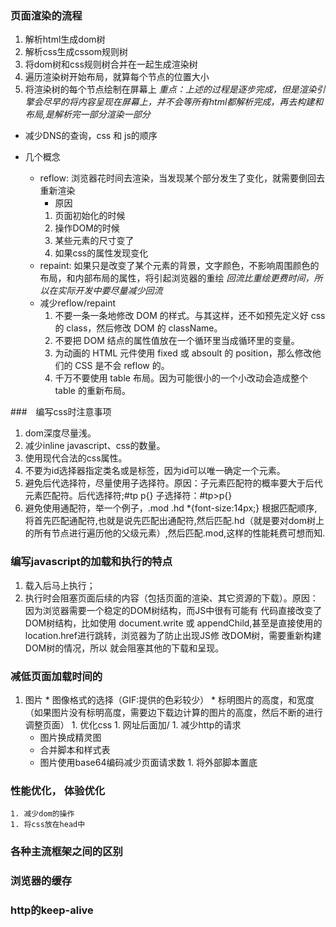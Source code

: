 ### 页面渲染的流程
  1. 解析html生成dom树
  1. 解析css生成cssom规则树
  1. 将dom树和css规则树合并在一起生成渲染树
  1. 遍历渲染树开始布局，就算每个节点的位置大小
  1. 将渲染树的每个节点绘制在屏幕上
  *重点：上述的过程是逐步完成，但是渲染引擎会尽早的将内容呈现在屏幕上，并不会等所有html都解析完成，再去构建和布局,是解析完一部分渲染一部分*
  * 减少DNS的查询，css 和 js的顺序

  * 几个概念
    * reflow: 浏览器花时间去渲染，当发现某个部分发生了变化，就需要倒回去重新渲染
      * 原因
      1. 页面初始化的时候
      1. 操作DOM的时候
      1. 某些元素的尺寸变了
      1. 如果css的属性发现变化
    * repaint: 如果只是改变了某个元素的背景，文字颜色，不影响周围颜色的布局，和内部布局的属性，将引起浏览器的重绘
    *回流比重绘更费时间，所以在实际开发中要尽量减少回流*
    * 减少reflow/repaint
      1. 不要一条一条地修改 DOM 的样式。与其这样，还不如预先定义好 css 的 class，然后修改 DOM 的 className。 
      1. 不要把 DOM 结点的属性值放在一个循环里当成循环里的变量。 
      1. 为动画的 HTML 元件使用 fixed 或 absoult 的 position，那么修改他们的 CSS 是不会 reflow 的。 
      1. 千万不要使用 table 布局。因为可能很小的一个小改动会造成整个 table 的重新布局。

###　编写css时注意事项
1. dom深度尽量浅。
1. 减少inline javascript、css的数量。
1. 使用现代合法的css属性。
1. 不要为id选择器指定类名或是标签，因为id可以唯一确定一个元素。
1. 避免后代选择符，尽量使用子选择符。原因：子元素匹配符的概率要大于后代元素匹配符。后代选择符;#tp p{} 子选择符：#tp>p{}
1. 避免使用通配符，举一个例子，.mod .hd *{font-size:14px;} 根据匹配顺序,将首先匹配通配符,也就是说先匹配出通配符,然后匹配.hd（就是要对dom树上的所有节点进行遍历他的父级元素）,然后匹配.mod,这样的性能耗费可想而知.

### 编写javascript的加载和执行的特点
1. 载入后马上执行； 
1. 执行时会阻塞页面后续的内容（包括页面的渲染、其它资源的下载）。原因：因为浏览器需要一个稳定的DOM树结构，而JS中很有可能有 代码直接改变了DOM树结构，比如使用 document.write 或 appendChild,甚至是直接使用的location.href进行跳转，浏览器为了防止出现JS修 改DOM树，需要重新构建DOM树的情况，所以 就会阻塞其他的下载和呈现。

### 减低页面加载时间的
  1. 图片
    * 图像格式的选择（GIF:提供的色彩较少）
    * 标明图片的高度，和宽度（如果图片没有标明高度，需要边下载边计算的图片的高度，然后不断的进行调整页面）
    1. 优化css
    1. 网址后面加/ 
    1. 减少http的请求
      - 图片换成精灵图
      - 合并脚本和样式表
      - 图片使用base64编码减少页面请求数
    1. 将外部脚本置底
### 性能优化， 体验优化
    1. 减少dom的操作
    1. 将css放在head中
### 各种主流框架之间的区别
### 浏览器的缓存
### http的keep-alive


    






